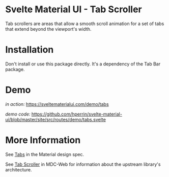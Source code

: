# Svelte Material UI - Tab Scroller

Tab scrollers are areas that allow a smooth scroll animation for a set of tabs that extend beyond the viewport's width.

# Installation

Don't install or use this package directly. It's a dependency of the Tab Bar package.

# Demo

_in action:_ https://sveltematerialui.com/demo/tabs

_demo code:_ https://github.com/hperrin/svelte-material-ui/blob/master/site/src/routes/demo/tabs.svelte

# More Information

See [Tabs](https://material.io/components/tabs) in the Material design spec.

See [Tab Scroller](https://github.com/material-components/material-components-web/tree/v10.0.0/packages/mdc-tab-scroller) in MDC-Web for information about the upstream library's architecture.
